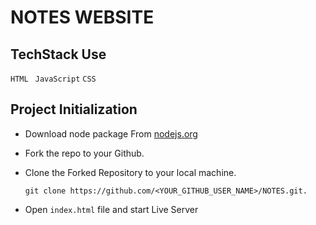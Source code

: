 # NOTES WEBSITE

## TechStack Use

`HTML `
`JavaScript`
`CSS`

## Project Initialization

- Download node package From [nodejs.org](https://nodejs.org/en/download/)

- Fork the repo to your Github.

- Clone the Forked Repository to your local machine.
	```
	git clone https://github.com/<YOUR_GITHUB_USER_NAME>/NOTES.git.
	```
  
- Open  `index.html` file and start Live Server
<!-- 
## Demo


https://user-images.githubusercontent.com/115306535/234998566-4b172d9f-4a82-4418-ba32-daa3f2fa872f.mp4 -->
